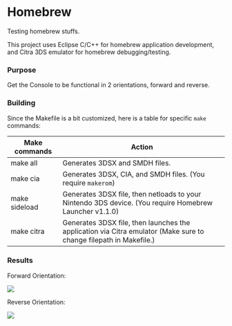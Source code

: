 # Homebrew

Testing homebrew stuffs.

This project uses Eclipse C/C++ for homebrew application development, and Citra 3DS emulator for homebrew debugging/testing.

### Purpose

Get the Console to be functional in 2 orientations, forward and reverse.

### Building

Since the Makefile is a bit customized, here is a table for specific `make` commands:

|Make commands|Action|
|---|---|
|make all|Generates 3DSX and SMDH files.|
|make cia|Generates 3DSX, CIA, and SMDH files. (You require `makerom`)|
|make sideload|Generates 3DSX file, then netloads to your Nintendo 3DS device. (You require Homebrew Launcher v1.1.0)|
|make citra|Generates 3DSX file, then launches the application via Citra emulator (Make sure to change filepath in Makefile.)|


### Results

Forward Orientation:

![](http://i.imgur.com/gz15sh3.png)

Reverse Orientation:

![](http://i.imgur.com/10rw5QP.png)
